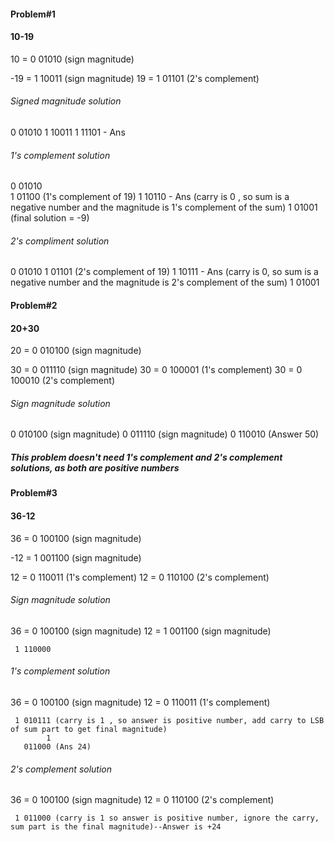 #### Problem#1 
#### 10-19

10 = 0 01010 (sign magnitude)

-19 = 1 10011 (sign magnitude)
 19 = 1 01101 (2's complement)

###### Signed magnitude solution 
0 01010
1 10011
1 11101 - Ans
 
 

###### 1's complement solution 
0 01010  
1 01100  (1's complement of 19)
1 10110 - Ans 
(carry is 0 , so sum is a negative number and the magnitude is 1's complement of the sum)
1 01001 (final solution = -9)


###### 2's compliment solution 
0 01010
1 01101 (2's complement of 19)
1 10111 - Ans
(carry is 0, so sum is a negative number and the magnitude is 2's complement of the sum)
1 01001


#### Problem#2 
#### 20+30

20 = 0 010100 (sign magnitude)

30 = 0 011110 (sign magnitude)
30 = 0 100001 (1's complement)
30 = 0 100010 (2's complement)

###### Sign magnitude solution
0 010100 (sign magnitude)
0 011110 (sign magnitude)
0 110010 (Answer 50)

##### This problem doesn't need 1's complement and 2's complement solutions, as both are positive numbers


#### Problem#3
#### 36-12

36 = 0 100100 (sign magnitude)

-12 = 1 001100 (sign magnitude)

12 = 0 110011 (1's complement)
12 = 0 110100 (2's complement)
 
###### Sign magnitude solution
36 = 0 100100 (sign magnitude)
12 = 1 001100 (sign magnitude)

     1 110000

###### 1's complement solution
36 = 0 100100 (sign magnitude)
12 = 0 110011 (1's complement)

     1 010111 (carry is 1 , so answer is positive number, add carry to LSB of sum part to get final magnitude)
            1
       011000 (Ans 24)

###### 2's complement solution

36 = 0 100100 (sign magnitude)
12 = 0 110100 (2's complement)

     1 011000 (carry is 1 so answer is positive number, ignore the carry, sum part is the final magnitude)--Answer is +24
